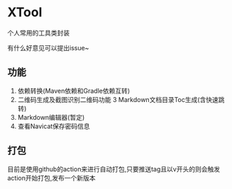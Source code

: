 # XTool

个人常用的工具类封装

有什么好意见可以提出issue~

## 功能

1. 依赖转换(Maven依赖和Gradle依赖互转)
2. 二维码生成及截图识别二维码功能
3  Markdown文档目录Toc生成(含快速跳转)
4. Markdown编辑器(暂定)
5. 查看Navicat保存密码信息

## 打包
目前是使用github的action来进行自动打包,只要推送tag且以v开头的则会触发action开始打包,发布一个新版本
